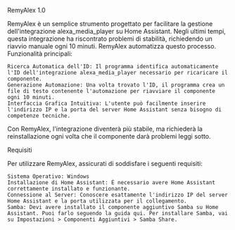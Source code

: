 RemyAlex 1.0

RemyAlex è un semplice strumento progettato per facilitare la gestione dell'integrazione alexa_media_player su Home Assistant. Negli ultimi tempi, questa integrazione ha riscontrato problemi di stabilità, richiedendo un riavvio manuale ogni 10 minuti. RemyAlex automatizza questo processo.
Funzionalità principali:

    Ricerca Automatica dell'ID: Il programma identifica automaticamente l'ID dell'integrazione alexa_media_player necessario per ricaricare il componente.
    Generazione Automazione: Una volta trovato l'ID, il programma crea un file di testo contenente l'automazione per riavviare il componente ogni 10 minuti.
    Interfaccia Grafica Intuitiva: L'utente può facilmente inserire l'indirizzo IP e la porta del server Home Assistant senza bisogno di competenze tecniche.

Con RemyAlex, l'integrazione diventerà più stabile, ma richiederà la reinstallazione ogni volta che il componente darà problemi leggi sotto.


Requisiti

Per utilizzare RemyAlex, assicurati di soddisfare i seguenti requisiti:

    Sistema Operativo: Windows
    Installazione di Home Assistant: È necessario avere Home Assistant correttamente installato e funzionante.
    Connessione al Server: Conoscere esattamente l'indirizzo IP del server Home Assistant e la porta utilizzata per il collegamento.
    Samba: Devi avere installato il componente aggiuntivo Samba su Home Assistant. Puoi farlo seguendo la guida qui. Per installare Samba, vai su Impostazioni > Componenti Aggiuntivi > Samba Share.

